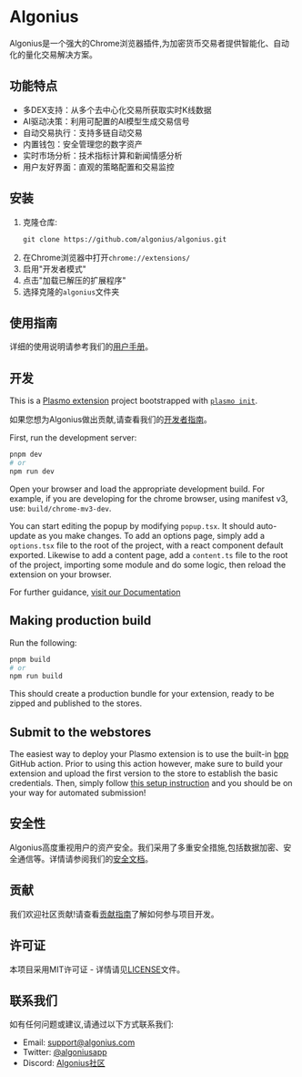 # Algonius

Algonius是一个强大的Chrome浏览器插件,为加密货币交易者提供智能化、自动化的量化交易解决方案。

## 功能特点

- 多DEX支持：从多个去中心化交易所获取实时K线数据
- AI驱动决策：利用可配置的AI模型生成交易信号
- 自动交易执行：支持多链自动交易
- 内置钱包：安全管理您的数字资产
- 实时市场分析：技术指标计算和新闻情感分析
- 用户友好界面：直观的策略配置和交易监控

## 安装

1. 克隆仓库:
   ```
   git clone https://github.com/algonius/algonius.git
   ```
2. 在Chrome浏览器中打开`chrome://extensions/`
3. 启用"开发者模式"
4. 点击"加载已解压的扩展程序"
5. 选择克隆的`algonius`文件夹

## 使用指南

详细的使用说明请参考我们的[用户手册](docs/user-manual.md)。

## 开发

This is a [Plasmo extension](https://docs.plasmo.com/) project bootstrapped with [`plasmo init`](https://www.npmjs.com/package/plasmo).

如果您想为Algonius做出贡献,请查看我们的[开发者指南](docs/developer-guide.md)。

First, run the development server:

```bash
pnpm dev
# or
npm run dev
```

Open your browser and load the appropriate development build. For example, if you are developing for the chrome browser, using manifest v3, use: `build/chrome-mv3-dev`.

You can start editing the popup by modifying `popup.tsx`. It should auto-update as you make changes. To add an options page, simply add a `options.tsx` file to the root of the project, with a react component default exported. Likewise to add a content page, add a `content.ts` file to the root of the project, importing some module and do some logic, then reload the extension on your browser.

For further guidance, [visit our Documentation](https://docs.plasmo.com/)

## Making production build

Run the following:

```bash
pnpm build
# or
npm run build
```

This should create a production bundle for your extension, ready to be zipped and published to the stores.


## Submit to the webstores

The easiest way to deploy your Plasmo extension is to use the built-in [bpp](https://bpp.browser.market) GitHub action. Prior to using this action however, make sure to build your extension and upload the first version to the store to establish the basic credentials. Then, simply follow [this setup instruction](https://docs.plasmo.com/framework/workflows/submit) and you should be on your way for automated submission!

## 安全性

Algonius高度重视用户的资产安全。我们采用了多重安全措施,包括数据加密、安全通信等。详情请参阅我们的[安全文档](docs/security.md)。

## 贡献

我们欢迎社区贡献!请查看[贡献指南](CONTRIBUTING.md)了解如何参与项目开发。

## 许可证

本项目采用MIT许可证 - 详情请见[LICENSE](LICENSE)文件。

## 联系我们

如有任何问题或建议,请通过以下方式联系我们:

- Email: support@algonius.com
- Twitter: [@algoniusapp](https://twitter.com/algoniusapp)
- Discord: [Algonius社区](https://discord.gg/algonius)

